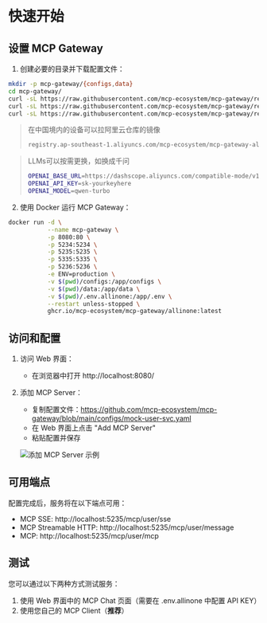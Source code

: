 # 快速开始

## 设置 MCP Gateway

1. 创建必要的目录并下载配置文件：

```bash
mkdir -p mcp-gateway/{configs,data}
cd mcp-gateway/
curl -sL https://raw.githubusercontent.com/mcp-ecosystem/mcp-gateway/refs/heads/main/configs/apiserver.yaml -o configs/apiserver.yaml
curl -sL https://raw.githubusercontent.com/mcp-ecosystem/mcp-gateway/refs/heads/main/configs/mcp-gateway.yaml -o configs/mcp-gateway.yaml
curl -sL https://raw.githubusercontent.com/mcp-ecosystem/mcp-gateway/refs/heads/main/.env.example -o .env.allinone
```

> 在中国境内的设备可以拉阿里云仓库的镜像
> 
> ```bash
> registry.ap-southeast-1.aliyuncs.com/mcp-ecosystem/mcp-gateway-allinone:latest
> ```

> LLMs可以按需更换，如换成千问
> ```bash
> OPENAI_BASE_URL=https://dashscope.aliyuncs.com/compatible-mode/v1/
> OPENAI_API_KEY=sk-yourkeyhere
> OPENAI_MODEL=qwen-turbo
> ```

2. 使用 Docker 运行 MCP Gateway：

```bash
docker run -d \
           --name mcp-gateway \
           -p 8080:80 \
           -p 5234:5234 \
           -p 5235:5235 \
           -p 5335:5335 \
           -p 5236:5236 \
           -e ENV=production \
           -v $(pwd)/configs:/app/configs \
           -v $(pwd)/data:/app/data \
           -v $(pwd)/.env.allinone:/app/.env \
           --restart unless-stopped \
           ghcr.io/mcp-ecosystem/mcp-gateway/allinone:latest
```

## 访问和配置

1. 访问 Web 界面：
   - 在浏览器中打开 http://localhost:8080/

2. 添加 MCP Server：
   - 复制配置文件：https://github.com/mcp-ecosystem/mcp-gateway/blob/main/configs/mock-user-svc.yaml
   - 在 Web 界面上点击 "Add MCP Server"
   - 粘贴配置并保存

   ![添加 MCP Server 示例](/img/add_mcp_server.png)

## 可用端点

配置完成后，服务将在以下端点可用：

- MCP SSE: http://localhost:5235/mcp/user/sse
- MCP Streamable HTTP: http://localhost:5235/mcp/user/message
- MCP: http://localhost:5235/mcp/user/mcp

## 测试

您可以通过以下两种方式测试服务：

1. 使用 Web 界面中的 MCP Chat 页面（需要在 .env.allinone 中配置 API KEY）
2. 使用您自己的 MCP Client（**推荐**）
